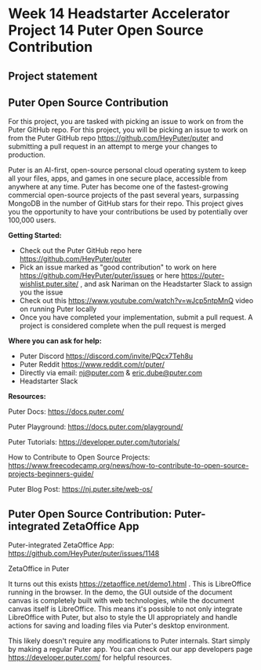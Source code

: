 # Week 14 Headstarter Accelerator Project 14 Puter Open Source Contribution
## Project statement
## Puter Open Source Contribution
For this project, you are tasked with picking an issue to work on from the Puter GitHub repo.
For this project, you will be picking an issue to work on from the Puter GitHub repo https://github.com/HeyPuter/puter and submitting a pull request in an attempt to merge your changes to production.

Puter is an AI-first, open-source personal cloud operating system to keep all your files, apps, and games in one secure place, accessible from anywhere at any time. Puter has become one of the fastest-growing commercial open-source projects of the past several years, surpassing MongoDB in the number of GitHub stars for their repo. This project gives you the opportunity to have your contributions be used by potentially over 100,000 users.

**Getting Started:**

- Check out the Puter GitHub repo here https://github.com/HeyPuter/puter
- Pick an issue marked as "good contribution" to work on here https://github.com/HeyPuter/puter/issues or here https://puter-wishlist.puter.site/ , and ask Nariman on the Headstarter Slack to assign you the issue
- Check out this https://www.youtube.com/watch?v=wJcp5ntpMnQ video on running Puter locally
- Once you have completed your implementation, submit a pull request. A project is considered complete when the pull request is merged

**Where you can ask for help:**

- Puter Discord https://discord.com/invite/PQcx7Teh8u
- Puter Reddit https://www.reddit.com/r/puter/
- Directly via email: nj@puter.com & eric.dube@puter.com
- Headstarter Slack


**Resources:**

Puter Docs:
https://docs.puter.com/

Puter Playground:
https://docs.puter.com/playground/

Puter Tutorials:
https://developer.puter.com/tutorials/

How to Contribute to Open Source Projects:
https://www.freecodecamp.org/news/how-to-contribute-to-open-source-projects-beginners-guide/

Puter Blog Post:
https://nj.puter.site/web-os/


## Puter Open Source Contribution: Puter-integrated ZetaOffice App
Puter-integrated ZetaOffice App: https://github.com/HeyPuter/puter/issues/1148

ZetaOffice in Puter

It turns out this exists https://zetaoffice.net/demo1.html . This is LibreOffice running in the browser. 
In the demo, the GUI outside of the document canvas is completely built with web technologies, 
while the document canvas itself is LibreOffice. 
This means it's possible to not only integrate LibreOffice with Puter, 
but also to style the UI appropriately and handle actions for saving and 
loading files via Puter's desktop environment.

This likely doesn't require any modifications to Puter internals. 
Start simply by making a regular Puter app. You can check out our app developers page https://developer.puter.com/
for helpful resources.







